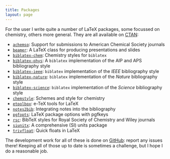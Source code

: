 ```yaml
---
title: Packages
layout: page
---
```

For the user I write quite a number of LaTeX packages, some focussed on chemistry, others more general. They are all available on [CTAN](https://www.ctan.org):

- [`achemso`](https://ctan.org/pkg/achemso): Support for submissions to American Chemical Society journals
- [`beamer`](https://ctan.org/pkg/beamer): A LaTeX class for producing presentations and slides
- [`biblatex-chem`](https://ctan.org/pkg/biblatex-chem): Chemistry styles for `biblatex`
- [`biblatex-phys`](https://ctan.org/pkg/biblatex-phys): A `biblatex` implementation of the AIP and APS bibliography style
- [`biblatex-ieee`](https://ctan.org/pkg/biblatex-ieee): `biblatex` implementation of the _IEEE_ bibliography style
- [`biblatex-nature`](https://ctan.org/pkg/biblatex-nature): `biblatex` implementation of the _Nature_ bibliography style
- [`biblatex-science`](https://ctan.org/pkg/biblatex-science): `biblatex` implementation of the _Science_ bibliography style
- [`chemstyle`](https://ctan.org/pkg/chemstyle): Schemes and style for chemistry
- [`etoolbox`](https://ctan.org/pkg/etoolbox): e-TeX tools for LaTeX
- [`notes2bib`](https://ctan.org/pkg/notes2bib): Integrating notes into the bibliography
- [`pgfopts`](https://ctan.org/pkg/pgfopts): LaTeX package options with pgfkeys
- [`rsc`](https://ctan.org/pkg/rsc): BibTeX styles for Royal Society of Chemistry and Wiley journals
- [`siunitx`](https://ctan.org/pkg/siunitx): A comprehensive (SI) units package
- [`trivfloat`](https://ctan.org/pkg/trivfloat): Quick floats in LaTeX

The development work for all of these is done on [GitHub](https://github.com/josephwright): report any issues there! Keeping all of those up to date is sometimes a challenge, but I hope I do a reasonable job.

